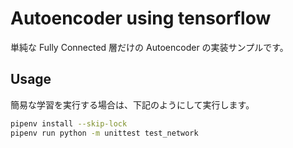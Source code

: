 # Autoencoder using tensorflow

単純な Fully Connected 層だけの Autoencoder の実装サンプルです。

## Usage

簡易な学習を実行する場合は、下記のようにして実行します。

```sh
pipenv install --skip-lock
pipenv run python -m unittest test_network
```
